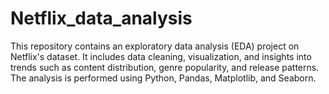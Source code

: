 # Netflix_data_analysis
This repository contains an exploratory data analysis (EDA) project on Netflix's dataset. It includes data cleaning, visualization, and insights into trends such as content distribution, genre popularity, and release patterns. The analysis is performed using Python, Pandas, Matplotlib, and Seaborn.
